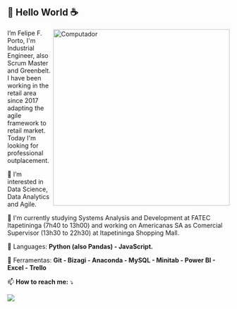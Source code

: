 <!---
- 👋 Hi, I’m @felipefporto
- 👀 I’m interested in ...
- 🌱 I’m currently learning ...
- 💞️ I’m looking to collaborate on ...
- 📫 How to reach me ...

felipefporto/felipefporto is a ✨ special ✨ repository because its `README.md` (this file) appears on your GitHub profile.
You can click the Preview link to take a look at your changes.
--->

## 👋 Hello World :coffee:
<img src="https://raw.githubusercontent.com/MicaelliMedeiros/micaellimedeiros/master/image/computer-illustration.png" min-width="400px" max-width="400px" width="400px" align="right" alt="Computador">

<p align="left"> 
  I’m Felipe F. Porto, I'm Industrial Engineer, also Scrum Master and Greenbelt. 
  I have been working in the retail area since 2017 adapting the agile framework to retail market. 
  Today I'm looking for professional outplacement. 
  
  👀 I’m interested in Data Science, Data Analytics and Agile.
  
  🔭 I'm currently studying Systems Analysis and Development at FATEC Itapetininga (7h40 to 13h00) and working on Americanas SA as Comercial Supervisor (13h30 to 22h30) at Itapetininga Shopping Mall.
</p>

<p align="left">
  🦄 Languages: <strong> Python (also Pandas) - JavaScript.</strong>
</p>

<p align="left">
  💼 Ferramentas: <strong> Git - Bizagi - Anaconda - MySQL - Minitab - Power BI - Excel - Trello </strong>
</p>

<p align="left">
  📫 <strong> How to reach me:</strong> ⤵️
</p>

<p align="left">
  <a href="https://www.linkedin.com/in/felipe-f-porto/" target="_blank" alt="Linkedin"><img src="https://img.shields.io/badge/-Linkedin-0e76a8?style=flat-square&logo=Linkedin&logoColor=white" /></a>
</p>  
